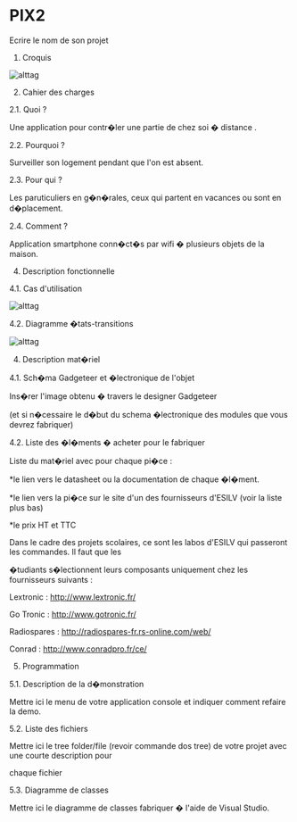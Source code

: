 PIX2
====

Ecrire le nom de son projet 

 

1. Croquis 

![alttag](http://www.hostingpics.net/thumbs/60/50/95/mini_605095Croquis.jpg)
 

2. Cahier des charges 

2.1. Quoi ? 

Une application pour contr�ler une partie de chez soi � distance .

 

2.2. Pourquoi ? 

Surveiller son logement pendant que l'on est absent. 

 

2.3. Pour qui ? 

Les paruticuliers en g�n�rales, ceux qui partent en vacances ou sont en d�placement.

 

2.4. Comment ? 

Application smartphone conn�ct�s par wifi � plusieurs objets de la maison.

 

4. Description fonctionnelle 

4.1. Cas d'utilisation 

![alttag](http://www.hostingpics.net/thumbs/99/58/98/mini_995898PIX2elec.jpg)

 

4.2. Diagramme �tats-transitions 

![alttag](http://www.hostingpics.net/thumbs/19/17/75/mini_191775Pix2Dia.jpg)

 

4. Description mat�riel 

4.1. Sch�ma Gadgeteer et �lectronique de l'objet 

Ins�rer l'image obtenu � travers le designer Gadgeteer 

(et si n�cessaire le d�but du schema �lectronique des modules que vous devrez fabriquer) 

 

4.2. Liste des �l�ments � acheter pour le fabriquer 

Liste du mat�riel avec pour chaque pi�ce : 

*le lien vers le datasheet ou la documentation de chaque �l�ment. 

*le lien vers la pi�ce sur le site d'un des fournisseurs d'ESILV (voir la liste plus bas) 

*le prix HT et TTC 

 

Dans le cadre des projets scolaires, ce sont les labos d'ESILV qui passeront les commandes. Il faut que les 

�tudiants s�lectionnent leurs composants uniquement chez les fournisseurs suivants : 

Lextronic : http://www.lextronic.fr/ 

Go Tronic : http://www.gotronic.fr/ 

Radiospares : http://radiospares-fr.rs-online.com/web/ 

Conrad : http://www.conradpro.fr/ce/ 

 

5. Programmation 

5.1. Description de la d�monstration 

Mettre ici le menu de votre application console et indiquer comment refaire la demo. 

 

5.2. Liste des fichiers 

Mettre ici le tree folder/file (revoir commande dos tree) de votre projet avec une courte description pour 

chaque fichier 

 

5.3. Diagramme de classes 

Mettre ici le diagramme de classes fabriquer � l'aide de Visual Studio.
